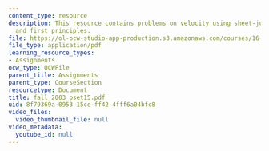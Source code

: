 ```yaml
---
content_type: resource
description: This resource contains problems on velocity using sheet-jump relations
  and first principles.
file: https://ol-ocw-studio-app-production.s3.amazonaws.com/courses/16-01-unified-engineering-i-ii-iii-iv-fall-2005-spring-2006/8f79369a095315ceff424fff6a04bfc8_fall_2003_pset15.pdf
file_type: application/pdf
learning_resource_types:
- Assignments
ocw_type: OCWFile
parent_title: Assignments
parent_type: CourseSection
resourcetype: Document
title: fall_2003_pset15.pdf
uid: 8f79369a-0953-15ce-ff42-4fff6a04bfc8
video_files:
  video_thumbnail_file: null
video_metadata:
  youtube_id: null
---
```

